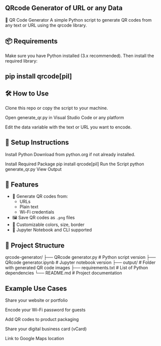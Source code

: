 ## QRcode Generator of URL or any Data
🧾 QR Code Generator
A simple Python script to generate QR codes from any text or URL using the qrcode library.

## 📦 Requirements
Make sure you have Python installed (3.x recommended). Then install the required library:
## pip install qrcode[pil]
## 🛠️ How to Use
Clone this repo or copy the script to your machine.

Open generate_qr.py in Visual Studio Code or any platform

Edit the data variable with the text or URL you want to encode.


## 🔧 Setup Instructions
Install Python
Download from python.org if not already installed.

Install Required Package
pip install qrcode[pil]
Run the Script
python generate_qr.py
 View Output
## 🚀 Features

- 🔹 Generate QR codes from:
  - URLs
  - Plain text
  - Wi-Fi credentials
- 🖼️ Save QR codes as `.png` files
- 🎨 Customizable colors, size, border
- 📘 Jupyter Notebook and CLI supported

## 📂 Project Structure

qrcode-generator/
├──  QRcode generator.py           # Python script version
├── QRcode generator.ipynb  # Jupyter notebook version
├── output/                  # Folder with generated QR code images
├── requirements.txt         # List of Python dependencies
└── README.md                # Project documentation





## Example Use Cases
Share your website or portfolio

Encode your Wi-Fi password for guests

Add QR codes to product packaging

Share your digital business card (vCard)

Link to Google Maps location

